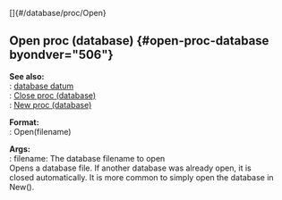 []{#/database/proc/Open}    
## Open proc (database) {#open-proc-database byondver="506"}    
**See also:**    
:   [database datum](ref/database)    
:   [Close proc (database)](ref/database/proc/Close)    
:   [New proc (database)](ref/database/proc/New)    
<!-- -->    
**Format:**    
:   Open(filename)    
<!-- -->    
**Args:**    
:   filename: The database filename to open    
Opens a database file. If another database was already open, it is    
closed automatically. It is more common to simply open the database in    
New().  